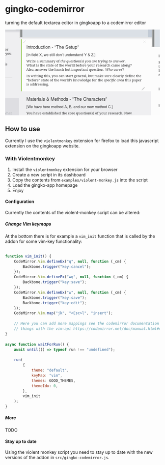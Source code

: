 # gingko-codemirror
turning the default textarea editor in gingkoapp to a codemirror editor

![](doc/gingko-codemirror.gif)

## How to use

Currently I use the `violentmonkey` extension for firefox to load this javascript extension on the gingkoapp website.

### With Violentmonkey

1. Install the `violentmonkey` extension for your browser
2. Create a new script in its dashboard
3. Copy the contents from `examples/violent-monkey.js` into the script
4. Load the gingko-app homepage
5. Enjoy

#### Configuration

Currently the contents of the violent-monkey script can be altered:

##### Change Vim keymaps

At the bottom there is for example a `vim_init` function that is called by the addon for some vim-key functionality:

```javascript

function vim_init() {
    CodeMirror.Vim.defineEx("q", null, function (_cm) {
        Backbone.trigger("key:cancel");
    });
    CodeMirror.Vim.defineEx("wq", null, function (_cm) {
        Backbone.trigger("key:save");
    });
    CodeMirror.Vim.defineEx("w", null, function (_cm) {
        Backbone.trigger("key:save");
        Backbone.trigger("key:edit");
    });
    CodeMirror.Vim.map("jk", "<Esc>l", "insert");

    // Here you can add more mappings see the codemirror documentation on how to configure
    // things with the vim-api https://codemirror.net/doc/manual.html#vimapi
}

async function waitForRun() {
    await until(() => typeof run !== "undefined");

    run(
        {
            theme: "default",
            keyMap: "vim",
            themes: GOOD_THEMES,
            themeIdx: 0,
        },
        vim_init
    );
}

```

##### More  

TODO

#### Stay up to date

Using the violent monkey script you need to stay up to date with the new versions of the addon in `src/gingko-codemirror.js`.
